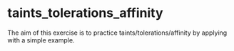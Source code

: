 # taints_tolerations_affinity
The aim of this exercise is to practice taints/tolerations/affinity by applying with a simple example.
